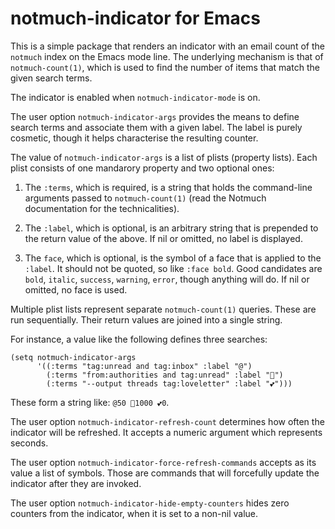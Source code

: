 # notmuch-indicator for Emacs

This is a simple package that renders an indicator with an email count
of the `notmuch` index on the Emacs mode line.  The underlying mechanism
is that of `notmuch-count(1)`, which is used to find the number of items
that match the given search terms.

The indicator is enabled when `notmuch-indicator-mode` is on.

The user option `notmuch-indicator-args` provides the means to define
search terms and associate them with a given label.  The label is purely
cosmetic, though it helps characterise the resulting counter.

The value of `notmuch-indicator-args` is a list of plists (property
lists).  Each plist consists of one mandarory property and two optional
ones:

1. The `:terms`, which is required, is a string that holds the
   command-line arguments passed to `notmuch-count(1)` (read the Notmuch
   documentation for the technicalities).

2. The `:label`, which is optional, is an arbitrary string that is
   prepended to the return value of the above.  If nil or omitted, no
   label is displayed.

3. The `face`, which is optional, is the symbol of a face that is
   applied to the `:label`.  It should not be quoted, so like `:face
   bold`.  Good candidates are `bold`, `italic`, `success`, `warning`,
   `error`, though anything will do.  If nil or omitted, no face is
   used.

Multiple plist lists represent separate `notmuch-count(1)` queries.
These are run sequentially.  Their return values are joined into a
single string.

For instance, a value like the following defines three searches:

```elisp
(setq notmuch-indicator-args
      '((:terms "tag:unread and tag:inbox" :label "@")
        (:terms "from:authorities and tag:unread" :label "👺")
        (:terms "--output threads tag:loveletter" :label "💕")))
```

These form a string like: `@50 👺1000 💕0`.

The user option `notmuch-indicator-refresh-count` determines how often
the indicator will be refreshed.  It accepts a numeric argument which
represents seconds.

The user option `notmuch-indicator-force-refresh-commands` accepts as
its value a list of symbols.  Those are commands that will forcefully
update the indicator after they are invoked.

The user option `notmuch-indicator-hide-empty-counters` hides zero
counters from the indicator, when it is set to a non-nil value.

